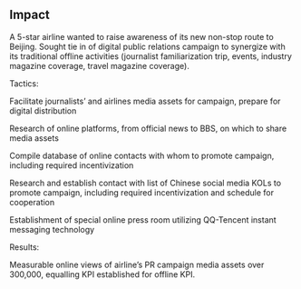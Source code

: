 ## Impact 

A 5-star airline wanted to raise awareness of its new non-stop route to Beijing. Sought tie in of digital public relations campaign to synergize with its traditional offline activities (journalist familiarization trip, events, industry magazine coverage, travel magazine coverage).

Tactics:

Facilitate journalists’ and airlines media assets for campaign, prepare for digital distribution

Research of online platforms, from official news to BBS, on which to share media assets

Compile database of online contacts with whom to promote campaign, including required incentivization

Research and establish contact with list of Chinese social media KOLs to promote campaign, including required incentivization and schedule for cooperation

Establishment of special online press room utilizing QQ-Tencent instant messaging technology

Results:

Measurable online views of airline’s PR campaign media assets over 300,000, equalling KPI established for offline KPI.